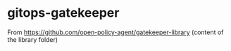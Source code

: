# gitops-gatekeeper
From  https://github.com/open-policy-agent/gatekeeper-library (content of the library folder)
